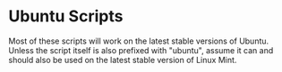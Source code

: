 # Ubuntu Scripts

Most of these scripts will work on the latest stable versions of Ubuntu. Unless the script itself is also prefixed with "ubuntu", assume it can and should also be used on the latest stable version of Linux Mint.
